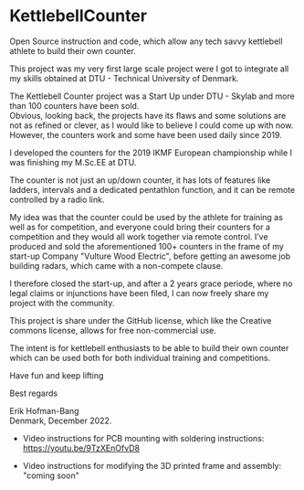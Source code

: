 # KettlebellCounter
Open Source instruction and code, which allow any tech savvy kettlebell athlete to build their own counter.  

This project was my very first large scale project were I got to integrate all my skills obtained at DTU - Technical University of Denmark.  

The Kettlebell Counter project was a Start Up under DTU - Skylab and more than 100 counters have been sold.  
Obvious, looking back, the projects have its flaws and some solutions are not as refined or clever, as I would like to believe I could come up with now.  
However, the counters work and some have been used daily since 2019.  

I developed the counters for the 2019 IKMF European championship while I was finishing my M.Sc.EE at DTU.  

The counter is not just an up/down counter, it has lots of features like ladders, intervals and a dedicated pentathlon function, and it can be remote controlled by a radio link.  

My idea was that the counter could be used by the athlete for training as well as for competition, and everyone could bring their counters for a competition and they would all work together via remote control.
I’ve produced and sold the aforementioned 100+ counters in the frame of my start-up Company "Vulture Wood Electric", before getting an awesome job building radars, which came with a non-compete clause.  

I therefore closed the start-up, and after a 2 years grace periode, where no legal claims or injunctions have been filed, I can now freely share my project with the community.  

This project is share under the GitHub license, which like the Creative commons license, allows for free non-commercial use.  

The intent is for kettlebell enthusiasts to be able to build their own counter which can be used both for both individual training and competitions.  


Have fun and keep lifting  

Best regards  

Erik Hofman-Bang  
Denmark, December 2022.  

- Video instructions for PCB mounting with soldering instructions: https://youtu.be/9TzXEnOfvD8  

- Video instructions for modifying the 3D printed frame and assembly: "coming soon"  

